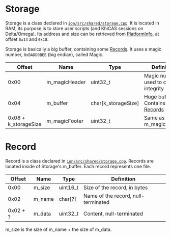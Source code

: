 
# Storage

Storage is a class declared in [`ion/src/shared/storage.cpp`](https://github.com/numworks/epsilon/blob/master/ion/src/shared/storage.cpp). It is located in RAM, its purpose is to store user scripts (and KhiCAS sessions on Delta/Omega). Its address and size can be retrieved from [PlatformInfo](Shared/Ion/PlatformInfo.md), at offset `0x14` and `0x18`.

Storage is basically a big buffer, containing some [Records](#record). It uses a magic number, `0xBADD0BEE` (big endian), called Magic.

| Offset                | Name             | Type                | Definition                               |
|-----------------------|------------------|---------------------|------------------------------------------|
|  0x00                 | m_magicHeader    | uint32_t            | Magic number, used to check integrity    |
|  0x04                 | m_buffer         | char[k_storageSize] | Huge buffer. Contains [Records](#record) |
|  0x08 + k_storageSize | m_magicFooter    | uint32_t            | Same as m_magicHeader                    |

# Record
Record is a class declared in [`ion/src/shared/storage.cpp`](https://github.com/numworks/epsilon/blob/master/ion/src/shared/storage.cpp). Records are located inside of Storage's m_buffer. Each record represents one file.

| Offset    | Name   | Type     | Definition                          |
|-----------|--------|----------|-------------------------------------|
|  0x00     | m_size | uint16_t | Size of the record, in bytes        |
|  0x02     | m_name | char[?]  | Name of the record, null-terminated |
|  0x02 + ? | m_data | uint32_t | Content, null-terminated            |

m_size is the size of m_name + the size of m_data.


